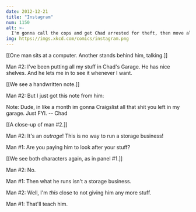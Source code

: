 ```yaml
---
date: 2012-12-21
title: "Instagram"
num: 1150
alt: >-
  I'm gonna call the cops and get Chad arrested for theft, then move all my stuff to the house across the street. Hopefully the owners there are more responsible.
img: https://imgs.xkcd.com/comics/instagram.png
---
```

[[One man sits at a computer. Another stands behind him, talking.]]

Man #2: I've been putting all my stuff in Chad's Garage. He has nice shelves. And he lets me in to see it whenever I want. 

[[We see a handwritten note.]]

Man #2: But I just got this note from him:

Note: Dude, in like a month im gonna Craigslist all that shit you left in my garage. Just FYI. -- Chad

[[A close-up of man #2.]]

Man #2: It's an *outrage*! This is no way to run a storage business! 

Man #1: Are you paying him to look after your stuff? 

[[We see both characters again, as in panel #1.]]

Man #2: No.

Man #1: Then what he runs isn't a storage business.

Man #2: Well, I'm *this* close to not giving him any more stuff. 

Man #1: That'll teach him. 

